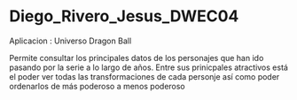 # Diego_Rivero_Jesus_DWEC04
Aplicacion : Universo Dragon Ball

Permite consultar los principales datos de los personajes que han ido pasando por la serie a lo largo de años.
Entre sus prinicpales atractivos está el poder ver todas las transformaciones de cada personje así como poder ordenarlos de más poderoso a menos poderoso
